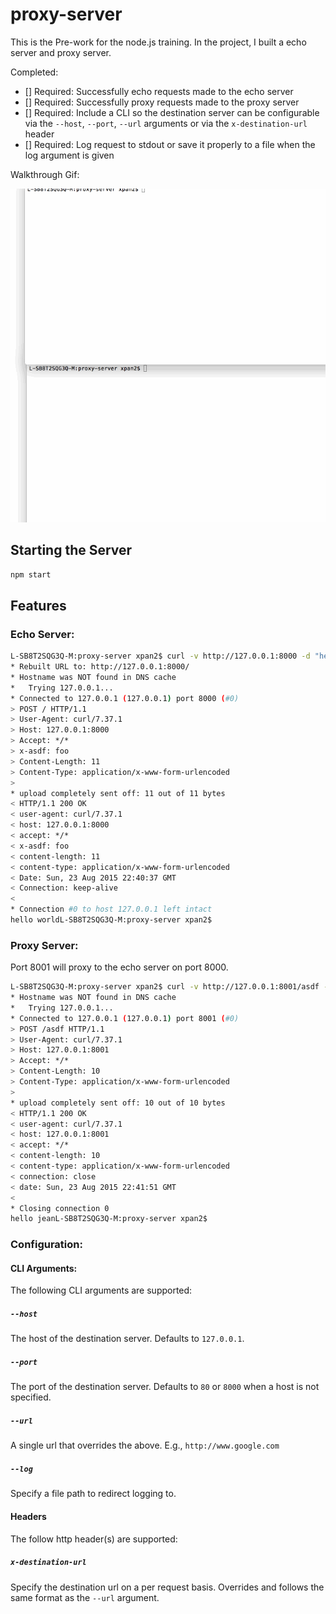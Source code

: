 # proxy-server
This is the Pre-work for the node.js training. In the project, I built a echo server and proxy server.

Completed:

* [] Required: Successfully echo requests made to the echo server
* [] Required: Successfully proxy requests made to the proxy server
* [] Required: Include a CLI so the destination server can be configurable via the `--host`, `--port`, `--url` arguments or via the `x-destination-url` header
* [] Required: Log request to stdout or save it properly to a file when the log argument is given

Walkthrough Gif:

![Video Walkthrough](walkthrough.gif)


## Starting the Server

```bash
npm start
```

## Features

### Echo Server:

```bash
L-SB8T2SQG3Q-M:proxy-server xpan2$ curl -v http://127.0.0.1:8000 -d "hello world" -H "x-asdf: foo"
* Rebuilt URL to: http://127.0.0.1:8000/
* Hostname was NOT found in DNS cache
*   Trying 127.0.0.1...
* Connected to 127.0.0.1 (127.0.0.1) port 8000 (#0)
> POST / HTTP/1.1
> User-Agent: curl/7.37.1
> Host: 127.0.0.1:8000
> Accept: */*
> x-asdf: foo
> Content-Length: 11
> Content-Type: application/x-www-form-urlencoded
>
* upload completely sent off: 11 out of 11 bytes
< HTTP/1.1 200 OK
< user-agent: curl/7.37.1
< host: 127.0.0.1:8000
< accept: */*
< x-asdf: foo
< content-length: 11
< content-type: application/x-www-form-urlencoded
< Date: Sun, 23 Aug 2015 22:40:37 GMT
< Connection: keep-alive
<
* Connection #0 to host 127.0.0.1 left intact
hello worldL-SB8T2SQG3Q-M:proxy-server xpan2$
```

### Proxy Server:

Port 8001 will proxy to the echo server on port 8000.

```bash
L-SB8T2SQG3Q-M:proxy-server xpan2$ curl -v http://127.0.0.1:8001/asdf -d "hello jean"
* Hostname was NOT found in DNS cache
*   Trying 127.0.0.1...
* Connected to 127.0.0.1 (127.0.0.1) port 8001 (#0)
> POST /asdf HTTP/1.1
> User-Agent: curl/7.37.1
> Host: 127.0.0.1:8001
> Accept: */*
> Content-Length: 10
> Content-Type: application/x-www-form-urlencoded
>
* upload completely sent off: 10 out of 10 bytes
< HTTP/1.1 200 OK
< user-agent: curl/7.37.1
< host: 127.0.0.1:8001
< accept: */*
< content-length: 10
< content-type: application/x-www-form-urlencoded
< connection: close
< date: Sun, 23 Aug 2015 22:41:51 GMT
<
* Closing connection 0
hello jeanL-SB8T2SQG3Q-M:proxy-server xpan2$
```

### Configuration:

#### CLI Arguments:

The following CLI arguments are supported:

##### `--host`

The host of the destination server. Defaults to `127.0.0.1`.

##### `--port`

The port of the destination server. Defaults to `80` or `8000` when a host is not specified.

##### `--url`

A single url that overrides the above. E.g., `http://www.google.com`

##### `--log`

Specify a file path to redirect logging to.

#### Headers

The follow http header(s) are supported:

##### `x-destination-url`

Specify the destination url on a per request basis. Overrides and follows the same format as the `--url` argument.